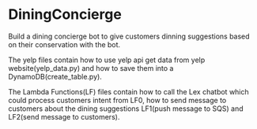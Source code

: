 # DiningConcierge
Build a dining concierge bot to give customers dinning suggestions based on their conservation with the bot.

The yelp files contain how to use yelp api get data from yelp website(yelp_data.py) and how to save them into a DynamoDB(create_table.py).

The Lambda Functions(LF) files contain how to call the Lex chatbot which could process customers intent from LF0, how to send message to customers about the dining suggestions LF1(push message to SQS) and LF2(send message to customers). 
